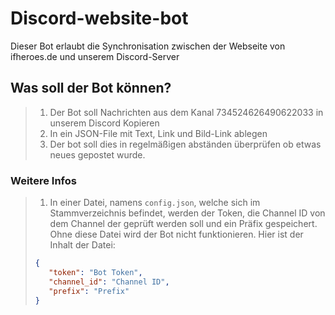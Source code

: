 # Discord-website-bot
Dieser Bot erlaubt die Synchronisation zwischen der Webseite von ifheroes.de und unserem Discord-Server

## Was soll der Bot können?

> 1. Der Bot soll Nachrichten aus dem Kanal 734524626490622033 in unserem Discord Kopieren 
> 2. In ein JSON-File mit Text, Link und Bild-Link ablegen
> 3. Der bot soll dies in regelmäßigen abständen überprüfen ob etwas neues gepostet wurde.

### Weitere Infos

> 1. In einer Datei, namens `config.json`, welche sich im Stammverzeichnis befindet, werden der Token, die Channel ID von dem Channel der geprüft werden soll und ein Präfix gespeichert. Ohne diese Datei wird der Bot nicht funktionieren. Hier ist der Inhalt der Datei:
>```json
>{
>    "token": "Bot Token",
>    "channel_id": "Channel ID",
>    "prefix": "Prefix"
>}
>```
